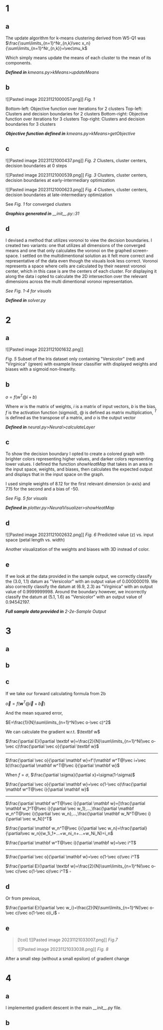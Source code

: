 # 1
## a

The update algorithm for k-means clustering derived from W5-Q1 was
$\frac{\sum\limits_{n=1}^Nr_{n,k}\vec x_n}{\sum\limits_{n=1}^Nr_{n,k}}=\vec\mu_k$

Which simply means update the means of each cluster to the mean of its components.

***Defined in*** *kmeans.py>kMeans>updateMeans*

## b

![[Pasted image 20231121000057.png]]
*Fig. 1*

Bottom-left: Objective function over iterations for 2 clusters
Top-left: Clusters and decision boundaries for 2 clusters
Bottom-right: Objective function over iterations for 3 clusters
Top-right: Clusters and decision boundaries for 3 clusters

***Objective function defined in*** *kmeans.py>kMeans>getObjective*

## c

![[Pasted image 20231121000437.png]]
*Fig. 2*
Clusters, cluster centers, decision boundaries at 0 steps

![[Pasted image 20231121000539.png]]
*Fig. 3*
Clusters, cluster centers, decision boundaries at early-intermediary optimization

![[Pasted image 20231121000623.png]]
*Fig. 4*
Clusters, cluster centers, decision boundaries at late-intermediary optimization

See *Fig. 1* for converged clusters

***Graphics generated in*** *\_\_init\_\_.py::31*

## d

I devised a method that utilizes voronoi to view the decision boundaries. I created two variants: one that utilizes all dimensions of the converged means and one that only calculates the voronoi on the graphed screen-space. I settled on the multidimentional solution as it felt more correct and representative of the data even though the visuals look less correct. Voronoi represents a space where cells are calculated by their nearest voronoi center, which in this case is are the centers of each cluster. For displaying it along the data i opted to calculate the 2D intersection over the relevant dimensions across the multi dimentional voronoi representation.

*See Fig. 1-4 for visuals*

***Defined in*** *solver.py*

# 2

## a

![[Pasted image 20231121001632.png]]

*Fig. 5*
Subset of the Iris dataset only containing "Versicolor" (red) and "Virginica" (green) with example linear classifier with displayed weights and biases with a sigmoid non-linearity.

## b

$o=f(w^T@i+b)$

Where $w$ is the matrix of weights, $i$ is a matrix of input vectors, $b$ is the bias, $f$ is the activation function (sigmoid), $@$ is defined as matrix multiplication, $^T$ is defined as the transpose of a matrix, and $o$ is the output vector

***Defined in*** *neural.py>Neural>calculateLayer*

## c

To show the decision boundary I opted to create a colored graph with brighter colors representing higher values, and darker colors representing lower values. I defined the function *showHeatMap* that takes in an area in the input space, weights, and biases, then calculates the expected output and displays that in the input space on the graph.

I used simple weights of 8.12 for the first relevant dimension (x-axis) and 7.15 for the second and a bias of -50.

*See Fig. 5 for visuals*

***Defined in*** *plotter.py>NeuralVisualizer>showHeatMap*

## d

![[Pasted image 20231121002632.png]]
*Fig. 6*
Predicted value (z) vs. input space (petal length vs. width)

Another visualization of the weights and biases with 3D instead of color.

## e

If we look at the data provided in the sample output, we correctly classify the (3.0, 1.1) datum as "Versicolor" with an output value of 0.000000019. We also correctly classify the datum at (6.9, 2.3) as "Virginica" with an output value of 0.9999999998. Around the boundary however, we incorrectly classify the datum at (5.1, 1.6) as "Versicolor" with an output value of 0.94542197.

***Full sample data provided in*** *2-2e-Sample Output*

# 3

## a

## b

## c

If we take our forward calculating formula from 2b

$\vec o=f(\mathbf w^T@\vec i+\vec b)$

And the mean squared error, 

$E=\frac{1}{N}\sum\limits_{n=1}^N(\vec o-\vec c)^2$

We can calculate the gradient w.r.t. $\textbf w$

$\frac{\partial E}{\partial \textbf w}=\frac{2}{N}\sum\limits_{n=1}^N(\vec o-\vec c)\frac{\partial \vec o}{\partial \textbf w}$

---

$\frac{\partial \vec o}{\partial \mathbf w}=f'(\mathbf w^T@\vec i+\vec b)\frac{\partial \mathbf w^T@\vec i}{\partial \mathbf w}$

When $f=\sigma$, $\frac{\partial \sigma}{\partial x}=\sigma(1-\sigma)$

$\frac{\partial \vec o}{\partial \mathbf w}=\vec o(1-\vec o)\frac{\partial \mathbf w^T@\vec i}{\partial \mathbf w}$

---

$\frac{\partial \mathbf w^T@\vec i}{\partial \mathbf w}=[\frac{\partial \mathbf w_1^T@\vec i}{\partial \vec w_1},...,\frac{\partial \mathbf w_n^T@\vec i}{\partial \vec w_n},...,\frac{\partial \mathbf w_N^T@\vec i}{\partial \vec w_N}]^T$

$\frac{\partial \mathbf w_n^T@\vec i}{\partial \vec w_n}=\frac{\partial}{\partial\vec w_n}(w_1i_1+...+w_ni_n+...+w_Ni_N)=i_n$

$\frac{\partial \mathbf w^T@\vec i}{\partial \mathbf w}=\vec i^T$

---

$\frac{\partial \vec o}{\partial \mathbf w}=\vec o(1-\vec o)\vec i^T$

$\frac{\partial E}{\partial \textbf w}=\frac{2}{N}\sum\limits_{n=1}^N(\vec o-\vec c)\vec o(1-\vec o)\vec i^T$
$\square$

## d

Or from previous,

$\frac{\partial E}{\partial \vec w_i}=\frac{2}{N}\sum\limits_{n=1}^N(\vec o-\vec c)\vec o(1-\vec o)i_i$
$\square$

## e

> [!col]
> ![[Pasted image 20231121033007.png]]
> *Fig.7*
> 
> ![[Pasted image 20231121033038.png]]
> *Fig. 8*

After a small step (without a small epsilon) of gradient change

# 4

## a

I implemented gradient descent in the main *\_\_init\_\_.py* file.

## b


